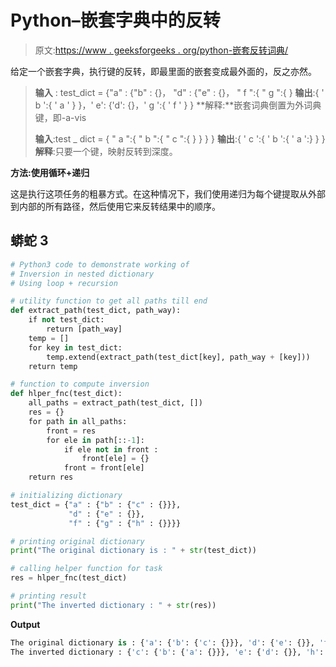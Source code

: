 # Python–嵌套字典中的反转

> 原文:[https://www . geeksforgeeks . org/python-嵌套反转词典/](https://www.geeksforgeeks.org/python-inversion-in-nested-dictionary/)

给定一个嵌套字典，执行键的反转，即最里面的嵌套变成最外面的，反之亦然。

> **输入** : test_dict = {"a" : {"b" : {}，
> "d" : {"e" : {}，
> " f ":{ " g ":{ }
> **输出**:{ ' b ':{ ' a ' } }，' e': {'d': {}，' g ':{ ' f ' } }
> **解释:**嵌套词典倒置为外词典键，即-a-vis
> 
> **输入**:test _ dict = { " a ":{ " b ":{ " c ":{ } } } }
> **输出**:{ ' c ':{ ' b ':{ ' a ':} } }
> **解释**:只要一个键，映射反转到深度。

**方法:使用循环+递归**

这是执行这项任务的粗暴方式。在这种情况下，我们使用递归为每个键提取从外部到内部的所有路径，然后使用它来反转结果中的顺序。

## 蟒蛇 3

```py
# Python3 code to demonstrate working of 
# Inversion in nested dictionary
# Using loop + recursion

# utility function to get all paths till end 
def extract_path(test_dict, path_way):
    if not test_dict:
        return [path_way]
    temp = []
    for key in test_dict:
        temp.extend(extract_path(test_dict[key], path_way + [key]))
    return temp

# function to compute inversion
def hlper_fnc(test_dict):
    all_paths = extract_path(test_dict, [])
    res = {}
    for path in all_paths:
        front = res
        for ele in path[::-1]:
            if ele not in front :
                front[ele] = {}
            front = front[ele]
    return res

# initializing dictionary
test_dict = {"a" : {"b" : {"c" : {}}},
             "d" : {"e" : {}},
             "f" : {"g" : {"h" : {}}}}

# printing original dictionary
print("The original dictionary is : " + str(test_dict))

# calling helper function for task 
res = hlper_fnc(test_dict)

# printing result 
print("The inverted dictionary : " + str(res)) 
```

**Output**

```py
The original dictionary is : {'a': {'b': {'c': {}}}, 'd': {'e': {}}, 'f': {'g': {'h': {}}}}
The inverted dictionary : {'c': {'b': {'a': {}}}, 'e': {'d': {}}, 'h': {'g': {'f': {}}}}

```